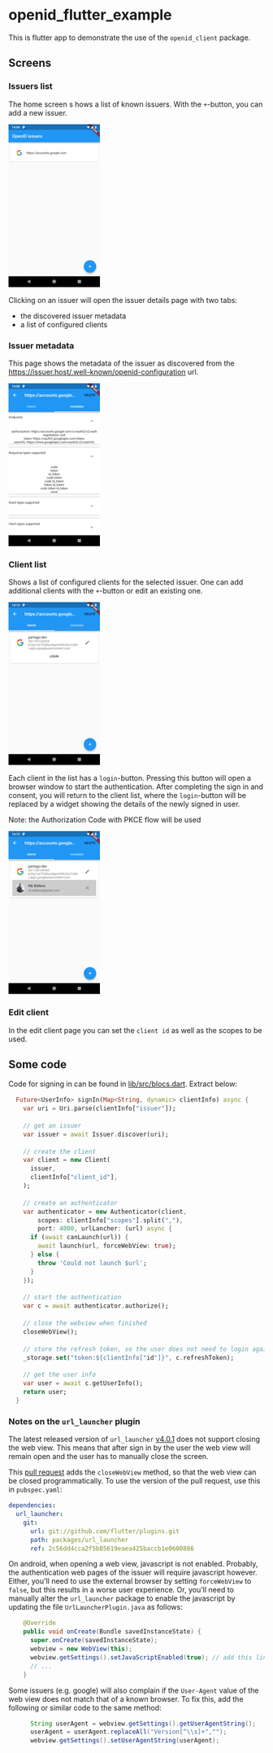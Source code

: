 # openid_flutter_example

This is flutter app to demonstrate the use of the `openid_client` 
package.

## Screens

### Issuers list 
The home screen s
hows a list of known issuers. With the `+`-button, 
you can add a new issuer.

![list of issuers](docs/issuer_list.png)


Clicking on an issuer will open the issuer details page with two tabs: 

* the discovered issuer metadata
* a list of configured clients

### Issuer metadata

This page shows the metadata of the issuer as discovered from the 
https://issuer.host/.well-known/openid-configuration url.


![issuer metadata](docs/issuer_metadata.png)


### Client list

Shows a list of configured clients for the selected issuer. One can add
additional clients with the `+`-button or edit an existing one.


![client list](docs/client_list.png)

Each client in the list has a `login`-button. Pressing this button
will open a browser window to start the authentication. After completing
the sign in and consent, you will return to the client list, where the
`login`-button will be replaced by a widget showing the details of the
newly signed in user.

Note: the Authorization Code with PKCE flow will be used

![signed in user](docs/signed_in.png)

### Edit client

In the edit client page you can set the `client id` as well as the
scopes to be used.


## Some code

Code for signing in can be found in [lib/src/blocs.dart](lib/src/blocs.dart).
Extract below:

```dart
  Future<UserInfo> signIn(Map<String, dynamic> clientInfo) async {
    var uri = Uri.parse(clientInfo["issuer"]);
    
    // get an issuer
    var issuer = await Issuer.discover(uri);
    
    // create the client
    var client = new Client(
      issuer,
      clientInfo["client_id"],
    );
    
    // create an authenticator 
    var authenticator = new Authenticator(client,
        scopes: clientInfo["scopes"].split(","),
        port: 4000, urlLancher: (url) async {
      if (await canLaunch(url)) {
        await launch(url, forceWebView: true);
      } else {
        throw 'Could not launch $url';
      }
    });
    
    // start the authentication
    var c = await authenticator.authorize();
    
    // close the webview when finished
    closeWebView();
    
    // store the refresh token, so the user does not need to login again
    _storage.set("token:${clientInfo["id"]}", c.refreshToken);
    
    // get the user info
    var user = await c.getUserInfo();
    return user;
  }

```

### Notes on the `url_launcher` plugin

The latest released version of `url_launcher` [v4.0.1](https://pub.dartlang.org/packages/url_launcher/versions/4.0.1)
does not support closing the web view. This means that after sign in by the
user the web view will remain open and the user has to manually close the screen.

This [pull request](https://github.com/flutter/plugins/pull/658) adds the `closeWebView` method, so that the
web view can be closed programmatically. To use the version of the pull
request, use this in `pubspec.yaml`:

```yaml
dependencies:
  url_launcher:
    git:
      url: git://github.com/flutter/plugins.git
      path: packages/url_launcher
      ref: 2c56dd4cca2f5b85619eaea425baccb1e0600886
```

On android, when opening a web view, javascript is not enabled. 
Probably, the authentication web pages of the issuer will require javascript
however. Either, you'll need to use the external browser by setting `forceWebView`
to `false`, but this results in a worse user experience. Or, you'll
need to manually alter the `url_launcher` package to enable the javascript
by updating the file `UrlLauncherPlugin.java` as follows:

```java
    @Override
    public void onCreate(Bundle savedInstanceState) {
      super.onCreate(savedInstanceState);
      webview = new WebView(this);
      webview.getSettings().setJavaScriptEnabled(true); // add this line
      // ...
    }
```

Some issuers (e.g. google) will also complain if the `User-Agent` value of 
the web view does not match that of a known browser. To fix this, add the 
following or similar code to the same method:

```java
      String userAgent = webview.getSettings().getUserAgentString();
      userAgent = userAgent.replaceAll("Version[^\\s]+","");
      webview.getSettings().setUserAgentString(userAgent);
```

